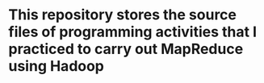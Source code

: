# This repository stores the source files of programming activities that I practiced to carry out MapReduce using Hadoop